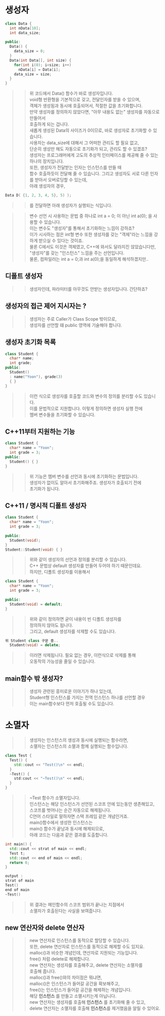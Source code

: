 # 생성자  
```C++
class Data {
  int nData[10];
  int data_size;
  
public:  
  Data() {
    data_size = 0;
  }
  Data(int Data[], int size) {
    for(int i(0); i<size; i++)
      nData[i] = Data[i];
    data_size = size;
  }
}
```
>> 위 코드에서 Data() 함수가 바로 생성자입니다.  
>> void형 반환형을 기본적으로 갖고, 전달인자를 받을 수 있으며,   
>> 객체가 생성됨과 동시에 호출되어서, 적절한 값을 초기화합니다.    
>> 만약 생성자를 정의하지 않았다면, "아무 내용도 없는" 생성자를 자동으로 만들어서    
>> 호출하게 되는 겁니다.    
>> 새롭게 생성된 Data의 사이즈가 0이므로, 바로 생성자로 초기화할 수 있습니다.      
>> 사용자는 data_size에 대해서 그 어떠한 관리도 할 필요 없고,      
>> 단순히 생성만 해도 자동으로 초기화가 되고, 관리도 할 수 있겠죠?     
>> 생성자는 프로그래머에게 고도의 추상적 인터페이스를 제공해 줄 수 있는  
>> 하나의 장치입니다.  
>> 또한, 생성자가 전달받는 인자는 인스턴스를 만들 때  
>> 함수 호출하듯이 전달해 줄 수 있습니다.
>> 그리고 생성자도 서로 다른 인자를 받아서 오버로딩할 수 있는데,   
>> 아래 생성자의 경우, 
```C++
Data D( {1, 2, 3, 4, 5}, 5) );
```
>> 를 전달하면 아래 생성자가 실행되는 식입니다.

>> 변수 선언 시 사용하는 문법 중 하나로 int a = 0; 이 아닌 int a(0); 을 사용할 수 있습니다.   
>> 이는 변수도 "생성자"를 통해서 초기화하는 느낌이 강하죠?   
>> 이가 시사하는 점은 int형 변수 또한 생성자를 갖는 "객체"라는 느낌을 강하게 받으실 수 있다는 것이죠.  
>> 물론 C에서도 이것은 객체였고, C++에 와서도 달라지진 않았습니다만,  
>> "생성자"를 갖는 "인스턴스" 느낌을 주는 선언입니다.  
>> 물론, 컴파일러는 int a = 0;과 int a(0);을 동일하게 해석하겠지만..  
## 디폴트 생성자
>> 생성자인데, 파라미터를 아무것도 안받는 생성자입니다.
>> 간단하죠?

## 생성자의 접근 제어 지시자는 ?
>> 생성자는 주로 Caller가 Class Scope 밖이므로,  
>> 생성자를 선언할 떄 public 영역에 기술해야 합니다.  

## 생성자 초기화 목록
```C++
class Student {
  char* name;
  int grade;
public:  
  Student() 
  : name("Yoon"), grade(3)
  { }
}
```
>> 이런 식으로 생성자를 호출할 코드와 변수의 정의를 분리할 수도 있습니다.    
>> 이를 문법적으로 지원합니다. 이렇게 정의하면 생성자 실행 전에  
>> 멤버 변수들을 초기화할 수 있습니다.  

## C++11부터 지원하는 기능
```C++
class Student {
  char* name = "Yoon";
  int grade = 3;
public:  
  Student() { }
}
```
>> 위 기능은 멤버 변수를 선언과 동시에 초기화하는 문법입니다.    
>> 생성자가 없이도 알아서 초기화해주죠. 생성자가 호출되기 전에  
>> 초기화가 됩니다.  
## C++11 / 명시적 디폴트 생성자
```C++
class Student {
  char* name = "Yoon";
  int grade = 3;
 
public:
  Student(void);
}
Student::Student(void) { }
```
>> 위와 같이 생성자의 선언과 정의를 분리할 수 있습니다.  
>> C++ 문법상 default 생성자를 만들어 두어야 하기 때문인데요.  
>> 하지만, 디폴트 생성자를 이용해서  
```C++
class Student {
  char* name = "Yoon";
  int grade = 3;
  
public:
  Student(void) = default;
}
```
>> 위와 같이 정의하면 굳이 내용이 빈 디폴트 생성자를  
>> 정의하지 않아도 됩니다.  
>> 그리고, default 생성자를 삭제할 수도 있습니다.
```C++
위 Student class 구문 중..
  Student(void) = delete;
```
>> 이러면 삭제됩니다. 필요 없는 경우, 이런식으로 삭제를 통해  
>> 오동작의 가능성을 줄일 수 있습니다.  
## main함수 밖 생성자?  
>> 생성자 관련된 흥미로운 이야기가 하나 있는데,    
>> Student형 인스턴스를 가지는 전역 인스턴스 하나를 선언할 경우  
>> 이는 main함수보다 먼저 호출될 수도 있습니다.    

# 소멸자  
>> 생성자는 인스턴스의 생성과 동시에 실행되는 함수라면,  
>> 소멸자는 인스턴스의 소멸과 함께 실행되는 함수입니다.  
```C++
class Test {
  Test() {
    std::cout << "Test()\n" << endl;
  }
  ~Test() {
    std:cout << "~Test()\n" << endl;
  }
}
```
>> ~Test 함수가 소멸자입니다.  
>> 인스턴스는 해당 인스턴스가 선언된 스코프 안에 있는동안 생존해있고,  
>> 스코프를 벗어나는 순간 자동으로 해제됩니다.  
>> C언어 스타일로 말하자면 스택 프레임 같은 개념인거죠.  
>> main()함수에서 생성한 인스턴스는   
>> main() 함수가 끝남과 동시에 해제되므로,  
>> 아래 코드는 다음과 같은 결과를 도출합니다.  
```C++
int main() {
  std::cout << strat of main << endl;
  Test t;
  std::cout << end of main << endl;
  return 0;
}
```

```C++
output : 
strat of main
Test()
end of main
~Test()
```
>> 위 결과는 메인함수의 스코프 범위가 끝나는 지점에서  
>> 소멸자가 호출된다는 사실을 보여줍니다.  

## new 연산자와 delete 연산자
>> new 연산자로 인스턴스를 동적으로 할당할 수 있습니다.  
>> 또한, delete 연산자로 인스턴스를 동적으로 해제할 수도 있지요.  
>> malloc()과 비슷한 개념인데, 연산자로 지원되는 기능입니다.  
>> free() 처럼 delete로 해제합니다.  
>> new 연산자는 생성자를 호출해주고, delete 연산자는 소멸자를  
>> 호출해 줍니다.  
>> malloc()과 free()와의 차이점은 뭐냐면,  
>> malloc()은 인스턴스가 들어갈 공간을 확보해주고,  
>> free()는 인스턴스가 들어갈 공간을 해제하는 개념입니다.  
>> 해당 **인스턴스** 를 만들고 소멸시키는게 아닙니다.  
>> new 연산자는 생성자를 호출해 **인스턴스** 를 초기화해 줄 수 있고,  
>> delete 연산자는 소멸자를 호출해 **인스턴스**를 제거했음을 알릴 수 있어요.  

